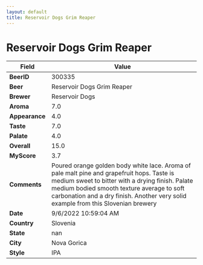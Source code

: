 ```yaml
---
layout: default
title: Reservoir Dogs Grim Reaper 
---
```


# Reservoir Dogs Grim Reaper 

| Field         | Value     |
|---------------|-----------|
| **BeerID** | 300335 |
| **Beer** | Reservoir Dogs Grim Reaper  |
| **Brewer** | Reservoir Dogs |
| **Aroma** | 7.0 |
| **Appearance** | 4.0 |
| **Taste** | 7.0 |
| **Palate** | 4.0 |
| **Overall** | 15.0 |
| **MyScore** | 3.7 |
| **Comments** | Poured orange golden body white lace. Aroma of pale malt pine and grapefruit hops. Taste is medium sweet to bitter with a drying finish. Palate medium bodied smooth texture average to soft carbonation and a dry finish. Another very solid example from this Slovenian brewery  |
| **Date** | 9/6/2022 10:59:04 AM |
| **Country** | Slovenia |
| **State** | nan |
| **City** | Nova Gorica |
| **Style** | IPA |
